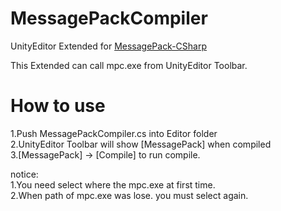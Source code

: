 # MessagePackCompiler  
UnityEditor Extended for [MessagePack-CSharp](https://github.com/neuecc/MessagePack-CSharp)  

This Extended can call mpc.exe from UnityEditor Toolbar.

# How to use
1.Push MessagePackCompiler.cs into Editor folder  
2.UnityEditor Toolbar will show [MessagePack] when compiled  
3.[MessagePack] -> [Compile] to run compile.  

notice:  
1.You need select where the mpc.exe at first time.  
2.When path of mpc.exe was lose. you must select again.  

